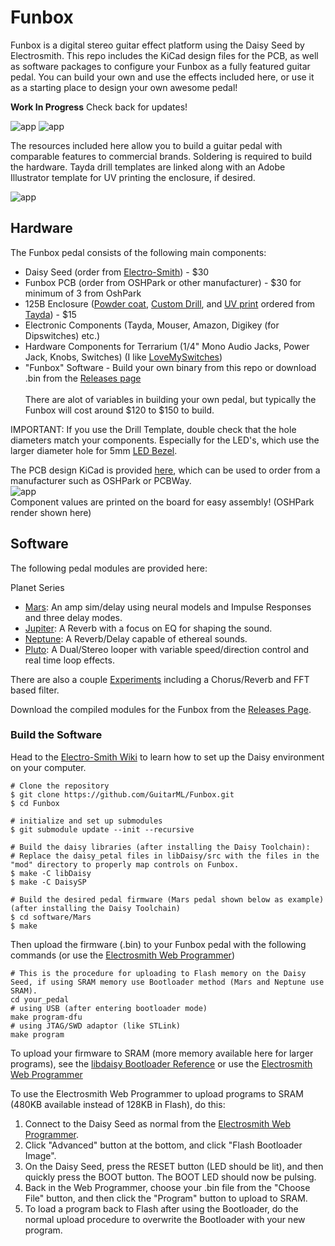 # Funbox

Funbox is a digital stereo guitar effect platform using the Daisy Seed by Electrosmith.
This repo includes the KiCad design files for the PCB, as well as software packages to configure your
Funbox as a fully featured guitar pedal. You can build your own and use the effects included here,
or use it as a starting place to design your own awesome pedal!

**Work In Progress** Check back for updates!

![app](https://github.com/GuitarML/Funbox/blob/main/hardware/images/funbox_v3_front.jpg)
![app](https://github.com/GuitarML/Funbox/blob/main/hardware/images/funbox_v3_inside.jpg)

The resources included here allow you to build a guitar pedal with comparable features to commercial brands. 
Soldering is required to build the hardware. Tayda drill templates are linked along with an Adobe Illustrator 
template for UV printing the enclosure, if desired. 


![app](https://github.com/GuitarML/Funbox/blob/main/software/images/funbox_infographic.jpg)

## Hardware

The Funbox pedal consists of the following main components:

 - Daisy Seed (order from [Electro-Smith](https://www.electro-smith.com/)) - $30
 - Funbox PCB (order from OSHPark or other manufacturer) - $30 for minimum of 3 from OshPark
 - 125B Enclosure ([Powder coat](https://www.taydaelectronics.com/cream-125b-style-aluminum-diecast-enclosure.html), [Custom Drill](https://www.taydaelectronics.com/125b-custom-drill-enclosure-service.html), and [UV print](https://www.taydaelectronics.com/125b-uv-printing-service.html) ordered from [Tayda](https://www.taydaelectronics.com/)) - $15
 - Electronic Components (Tayda, Mouser, Amazon, Digikey (for Dipswitches) etc.)
 - Hardware Components for Terrarium (1/4" Mono Audio Jacks, Power Jack, Knobs, Switches) (I like [LoveMySwitches](https://lovemyswitches.com/))
 - "Funbox" Software - Build your own binary from this repo or download .bin from the [Releases page](https://github.com/GuitarML/FunBox/releases)
<br><br>
There are alot of variables in building your own pedal, but typically the Funbox will cost around $120 to $150 to build.

IMPORTANT: If you use the Drill Template, double check that the hole diameters match your components. Especially for the LED's, which use the larger diameter hole for 5mm [LED Bezel](https://lovemyswitches.com/5mm-chrome-metal-led-bezel-bag-of-5/).

The PCB design KiCad is provided [here](https://github.com/GuitarML/Funbox/blob/main/hardware/funbox_v3_midi_exp), which can be used to order from a manufacturer such as OSHPark or PCBWay.<br>
![app](https://github.com/GuitarML/Funbox/blob/main/hardware/images/funbox_v3_render.jpg)<br>
Component values are printed on the board for easy assembly! (OSHPark render shown here)


## Software

The following pedal modules are provided here:

Planet Series
- [Mars](https://github.com/GuitarML/Funbox/blob/main/software/Mars): An amp sim/delay using neural models and Impulse Responses and three delay modes.
- [Jupiter](https://github.com/GuitarML/Funbox/blob/main/software/Jupiter): A Reverb with a focus on EQ for shaping the sound.
- [Neptune](https://github.com/GuitarML/Funbox/blob/main/software/Neptune): A Reverb/Delay capable of ethereal sounds.
- [Pluto](https://github.com/GuitarML/Funbox/blob/main/software/Pluto): A Dual/Stereo looper with variable speed/direction control and real time loop effects.

There are also a couple [Experiments](https://github.com/GuitarML/Funbox/blob/main/software/Experiments) including a Chorus/Reverb and FFT based filter.

Download the compiled modules for the Funbox from the [Releases Page](https://github.com/GuitarML/FunBox/releases).

### Build the Software
Head to the [Electro-Smith Wiki](https://github.com/electro-smith/DaisyWiki) to learn how to set up the Daisy environment on your computer.

```
# Clone the repository
$ git clone https://github.com/GuitarML/Funbox.git
$ cd Funbox

# initialize and set up submodules
$ git submodule update --init --recursive

# Build the daisy libraries (after installing the Daisy Toolchain):
# Replace the daisy_petal files in libDaisy/src with the files in the "mod" directory to properly map controls on Funbox.
$ make -C libDaisy
$ make -C DaisySP

# Build the desired pedal firmware (Mars pedal shown below as example) (after installing the Daisy Toolchain)
$ cd software/Mars
$ make
```

Then upload the firmware (.bin) to your Funbox pedal with the following commands (or use the [Electrosmith Web Programmer](https://electro-smith.github.io/Programmer/))
```
# This is the procedure for uploading to Flash memory on the Daisy Seed, if using SRAM memory use Bootloader method (Mars and Neptune use SRAM).
cd your_pedal
# using USB (after entering bootloader mode)
make program-dfu
# using JTAG/SWD adaptor (like STLink)
make program
```

To upload your firmware to SRAM (more memory available here for larger programs), see the [libdaisy Bootloader Reference](https://electro-smith.github.io/libDaisy/md_doc_2md_2__a7___getting-_started-_daisy-_bootloader.html#autotoc_md49)
or use the [Electrosmith Web Programmer](https://electro-smith.github.io/Programmer/)

To use the Electrosmith Web Programmer to upload programs to SRAM (480KB available instead of 128KB in Flash), do this:
1. Connect to the Daisy Seed as normal from the [Electrosmith Web Programmer](https://electro-smith.github.io/Programmer/).
2. Click "Advanced" button at the bottom, and click "Flash Bootloader Image".
3. On the Daisy Seed, press the RESET button (LED should be lit), and then quickly press the BOOT button. The BOOT LED should now be pulsing.
4. Back in the Web Programmer, choose your .bin file from the "Choose File" button, and then click the "Program" button to upload to SRAM.
5. To load a program back to Flash after using the Bootloader, do the normal upload procedure to overwrite the Bootloader with your new program.

